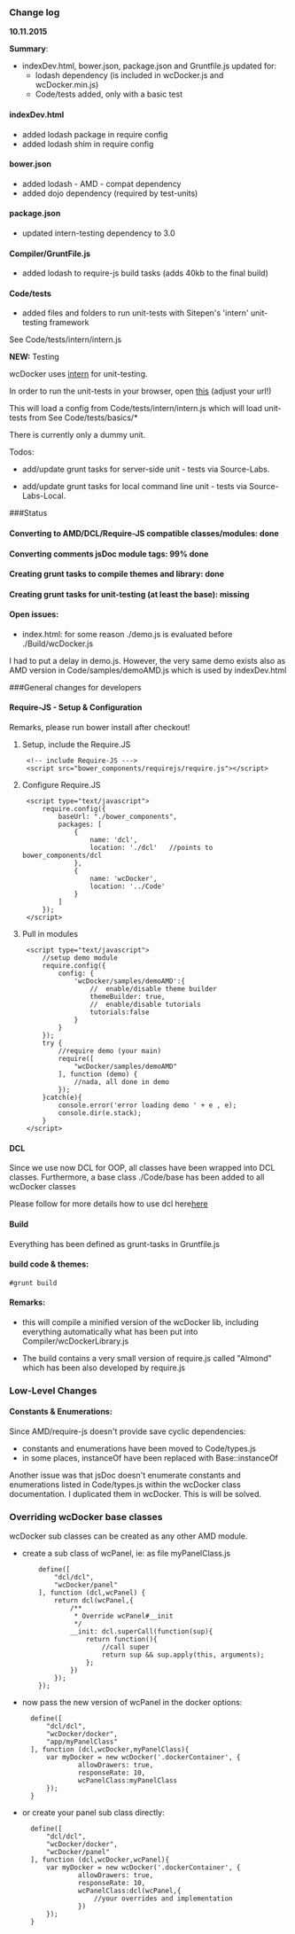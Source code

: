 ### Change log

**10.11.2015**

**Summary**:

- indexDev.html, bower.json, package.json and Gruntfile.js updated for: 
    - lodash dependency (is included in wcDocker.js and wcDocker.min.js)
    - Code/tests added, only with a basic test


#### indexDev.html
- added lodash package in require config
- added lodash shim in require config

#### bower.json

- added lodash - AMD - compat dependency
- added dojo dependency (required by test-units)


#### package.json
 
- updated intern-testing dependency to 3.0

#### Compiler/GruntFile.js

- added lodash to require-js build tasks (adds 40kb to the final build)


#### Code/tests

- added files and folders to run unit-tests with Sitepen's 'intern' unit-testing framework

See Code/tests/intern/intern.js



**NEW:** Testing


wcDocker uses [intern](https://theintern.github.io/) for unit-testing.

In order to run the unit-tests in your browser, open [this](http://localhosts/wcDocker/Compiler/node_modules/intern/client.html?config=../Code/tests/intern/intern) (adjust your url!)

This will load a config from Code/tests/intern/intern.js which will load unit-tests
from See Code/tests/basics/*

There is currently only a dummy unit. 
 
Todos: 

- add/update grunt tasks for server-side unit - tests via Source-Labs.

- add/update grunt tasks for local command line unit - tests via Source-Labs-Local.



###Status

#### Converting to AMD/DCL/Require-JS compatible classes/modules: done
#### Converting comments jsDoc module tags: 99% done
#### Creating grunt tasks to compile themes and library: done
#### Creating grunt tasks for unit-testing (at least the base): missing

#### Open issues:


- index.html: for some reason ./demo.js is evaluated before ./Build/wcDocker.js

I had to put a delay in demo.js. However, the very same demo exists also as AMD version in Code/samples/demoAMD.js
which is used by indexDev.html



###General changes for developers

#### Require-JS - Setup & Configuration

Remarks, please run bower install after checkout!

1. Setup, include the Require.JS

    
        <!-- include Require-JS --->
        <script src="bower_components/requirejs/require.js"></script>
    

2. Configure Require.JS

    
        <script type="text/javascript">    
            require.config({
                baseUrl: "./bower_components",
                packages: [
                    {
                        name: 'dcl',
                        location: './dcl'   //points to bower_components/dcl
                    },
                    {
                        name: 'wcDocker',
                        location: '../Code'
                    }
                ]
            });
        </script>
        

3. Pull in modules

        
        <script type="text/javascript">    
            //setup demo module
            require.config({
                config: {    
                    'wcDocker/samples/demoAMD':{
                        //  enable/disable theme builder
                        themeBuilder: true,
                        //  enable/disable tutorials
                        tutorials:false
                    }
                }
            });            
            try {                
                //require demo (your main)
                require([
                    "wcDocker/samples/demoAMD"
                ], function (demo) {
                    //nada, all done in demo
                });
            }catch(e){
                console.error('error loading demo ' + e , e);
                console.dir(e.stack);
            }
        </script>

#### DCL 

Since we use now DCL for OOP, all classes have been wrapped 
into DCL classes. Furthermore, a base class ./Code/base has been
added to all wcDocker classes
 
Please follow for more details how to use dcl here[here](www.dcljs.org/docs/cheatsheet)


 
#### Build

Everything has been defined as grunt-tasks in Gruntfile.js
 
#### build code & themes:
 
    #grunt build

#### Remarks: 

- this will compile a minified version of the wcDocker lib, including
everything automatically what has been put into Compiler/wcDockerLibrary.js

- The build contains a very small version of require.js called "Almond" which
has been also developed by require.js


### Low-Level Changes

#### Constants & Enumerations: 

Since AMD/require-js doesn't provide save cyclic dependencies:
 
- constants and enumerations have been moved to Code/types.js
- in some places, instanceOf have been replaced with Base::instanceOf

Another issue was that jsDoc doesn't enumerate constants and enumerations
listed in Code/types.js within the wcDocker class documentation. I duplicated
them in wcDocker. This is will be solved.


### Overriding wcDocker base classes

wcDocker sub classes can be created as any other AMD module.
 
- create a sub class of wcPanel, ie: as file myPanelClass.js
  
          
          define([
              "dcl/dcl",
              "wcDocker/panel"
          ], function (dcl,wcPanel) {      
              return dcl(wcPanel,{
                  /**
                   * Override wcPanel#__init
                   */
                  __init: dcl.superCall(function(sup){
                      return function(){
                          //call super
                          return sup && sup.apply(this, arguments);
                      };
                  })
              });
          });
 
 
- now pass the new version of wcPanel in the docker options: 

    
        define([
            "dcl/dcl",
            "wcDocker/docker",
            "app/myPanelClass"
        ], function (dcl,wcDocker,myPanelClass){
            var myDocker = new wcDocker('.dockerContainer', {
                    allowDrawers: true,
                    responseRate: 10,
                    wcPanelClass:myPanelClass
            });
        }
 

- or create your panel sub class directly:

        
        define([
            "dcl/dcl",
            "wcDocker/docker",
            "wcDocker/panel"
        ], function (dcl,wcDocker,wcPanel){
            var myDocker = new wcDocker('.dockerContainer', {
                    allowDrawers: true,
                    responseRate: 10,
                    wcPanelClass:dcl(wcPanel,{
                        //your overrides and implementation
                    })
            });
        }